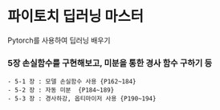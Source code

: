 # 파이토치 딥러닝 마스터 

Pytorch를 사용하여 딥러닝 배우기

### 5장 손실함수를 구현해보고, 미분을 통한 경사 함수 구하기 등
    - 5-1 장 : 모델 손실함수 사용 {P162~184}
    - 5-2 장 : 자동 미분  {P184~189}
    - 5-3 장 : 경사하강, 옵티마이저 사용 {P190~194}
